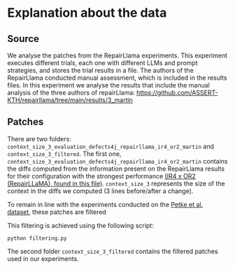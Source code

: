 # Explanation about the data

## Source

We analyse the patches from the RepairLlama experiments.
This experiment executes different trials, each one with different LLMs and prompt strategies, and stores the trial results in a file.
The authors of the RepairLlama conducted manual assessment, which is included in the results files.
In this experiment we analyse the results that include the manual analysis of the three authors of repairLlama: https://github.com/ASSERT-KTH/repairllama/tree/main/results/3_martin

## Patches

There are two folders: `context_size_3_evaluation_defects4j_repairllama_ir4_or2_martin` and `context_size_3_filtered`.
The first one, `context_size_3_evaluation_defects4j_repairllama_ir4_or2_martin` contains the diffs computed from the information present on the RepairLlama results for their configuration with the strongest performance [(IR4 x OR2 (RepairLLaMA), found in this file)](https://github.com/ASSERT-KTH/repairllama/blob/main/results/3_martin/evaluation_defects4j_repairllama_ir4_or2_martin.jsonl). `context_size_3` represents the size of the context in the diffs we computed (3 lines before/after a change).

To remain in line with the experiments conducted on the [Petke et al. dataset](https://github.com/SOLAR-group/overfitting-baseline-artefact/tree/main/scripts/results/manual_output), these patches are filtered

This filtering is achieved using the following script:
```shell
python filtering.py
```

The second folder `context_size_3_filtered` contains the filtered patches used in our experiments.
